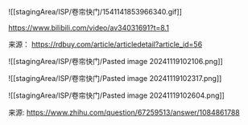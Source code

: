 ![[stagingArea/ISP/卷帘快门/1541141853966340.gif]]

https://www.bilibili.com/video/av34031691?t=8.1


来源：
https://rdbuy.com/article/articledetail?article_id=56

![[stagingArea/ISP/卷帘快门/Pasted image 20241119102106.png]]

![[stagingArea/ISP/卷帘快门/Pasted image 20241119102317.png]]

![[stagingArea/ISP/卷帘快门/Pasted image 20241119102604.png]]

来源:
https://www.zhihu.com/question/67259513/answer/1084861788

